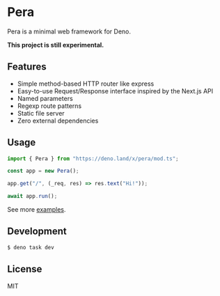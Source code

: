 # Pera

Pera is a minimal web framework for Deno.

**This project is still experimental.**

## Features

- Simple method-based HTTP router like express
- Easy-to-use Request/Response interface inspired by the Next.js API
- Named parameters
- Regexp route patterns
- Static file server
- Zero external dependencies

## Usage

```ts
import { Pera } from "https://deno.land/x/pera/mod.ts";

const app = new Pera();

app.get("/", (_req, res) => res.text("Hi!"));

await app.run();
```

See more [examples](examples).

## Development

```sh
$ deno task dev
```

## License

MIT
